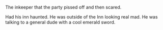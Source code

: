

The inkeeper that the party pissed off and then scared.

Had his inn haunted. He was outside of the Inn looking real mad. He was talking to a general dude with a cool emerald sword.